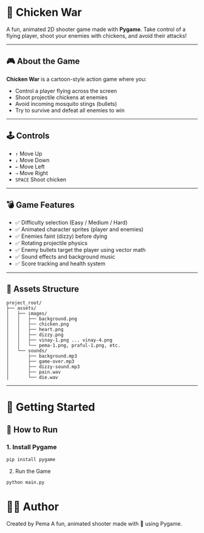# 🐔 Chicken War

A fun, animated 2D shooter game made with **Pygame**. Take control of a flying player, shoot your enemies with chickens, and avoid their attacks!

---

## 🎮 About the Game

**Chicken War** is a cartoon-style action game where you:
- Control a player flying across the screen
- Shoot projectile chickens at enemies
- Avoid incoming mosquito stings (bullets)
- Try to survive and defeat all enemies to win

---

## 🕹️ Controls

- `↑` Move Up
- `↓` Move Down
- `←` Move Left
- `→` Move Right
- `SPACE` Shoot chicken

---

## 💣 Game Features

- ✅ Difficulty selection (Easy / Medium / Hard)
- ✅ Animated character sprites (player and enemies)
- ✅ Enemies faint (dizzy) before dying
- ✅ Rotating projectile physics
- ✅ Enemy bullets target the player using vector math
- ✅ Sound effects and background music
- ✅ Score tracking and health system

---

## 🎨 Assets Structure
```
project_root/
├── assets/
│   ├── images/
│   │   ├── background.png
│   │   ├── chicken.png
│   │   ├── heart.png
│   │   ├── dizzy.png
│   │   ├── vinay-1.png ... vinay-4.png
│   │   └── pema-1.png, praful-1.png, etc.
│   └── sounds/
│       ├── background.mp3
│       ├── game-over.mp3
│       ├── dizzy-sound.mp3
│       ├── pain.wav
│       └── die.wav
```

---
# 🚀 Getting Started

## 🚀 How to Run

### 1. Install Pygame
```bash
pip install pygame
```
2. Run the Game
```bash
python main.py
```
# 👨‍💻 Author
Created by Pema
A fun, animated shooter made with 💖 using Pygame.

